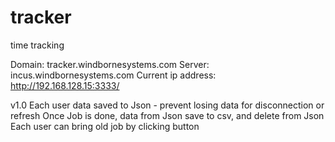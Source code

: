 # tracker
time tracking 

Domain: tracker.windbornesystems.com
Server: incus.windbornesystems.com
Current ip address: http://192.168.128.15:3333/

v1.0
Each user data saved to Json - prevent losing data for disconnection or refresh 
Once Job is done, data from Json save to csv, and delete from Json
Each user can bring old job by clicking button
